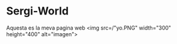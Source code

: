 # Sergi-World
Aquesta es la meva pagina web
<img src=/"yo.PNG" width="300" height="400" alt="imagen">


